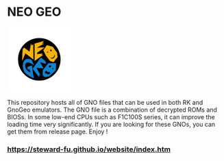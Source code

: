 # NEO GEO
![Alt text](imgs/main.jpg)

This repository hosts all of GNO files that can be used in both RK and GnoGeo emulators. The GNO file is a combination of decrypted ROMs and BIOSs. In some low-end CPUs such as F1C100S series, it can improve the loading time very significantly. If you are looking for these GNOs, you can get them from release page. Enjoy !  
  
### https://steward-fu.github.io/website/index.htm
